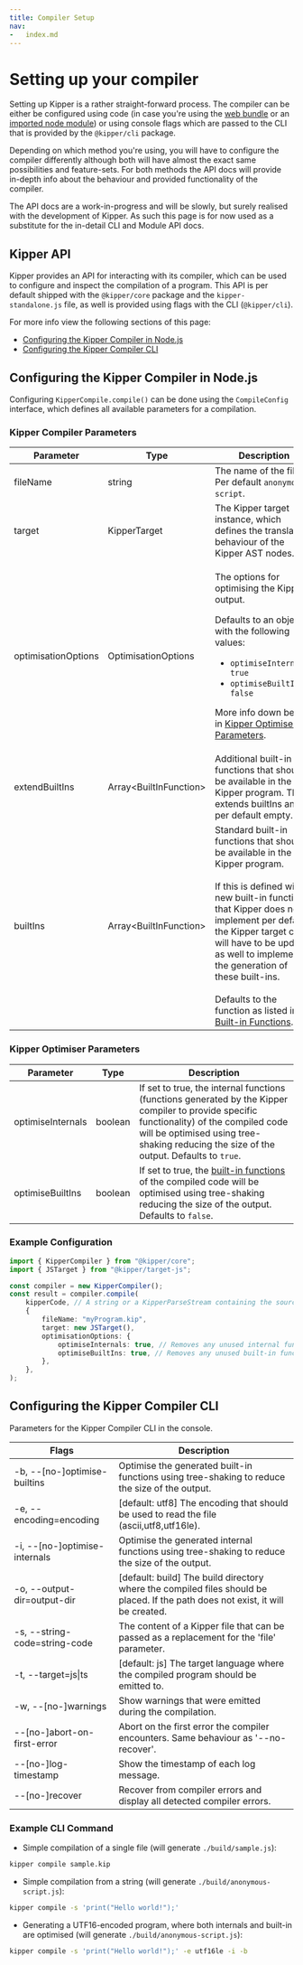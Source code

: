 ```yaml
---
title: Compiler Setup
nav:
-	index.md
---
```


# Setting up your compiler

Setting up Kipper is a rather straight-forward process. The compiler can be either be configured using code (in case
you're using the [web bundle](../quickstart.html#setting-up-kipper-for-the-browser) or an
[imported node module](../quickstart.html#importing-kipper-as-a-module)) or using console flags which are passed
to the CLI that is provided by the `@kipper/cli` package.

Depending on which method you're using, you will have to configure the compiler differently although both will have
almost the exact same possibilities and feature-sets. For both methods the API docs will provide in-depth info
about the behaviour and provided functionality of the compiler.

<div class="important">
<p>
The API docs are a work-in-progress and will be slowly, but surely realised with the development of Kipper. As such this
page is for now used as a substitute for the in-detail CLI and Module API docs.
</p>
</div>

## Kipper API

Kipper provides an API for interacting with its compiler, which can be used to configure and inspect the
compilation of a program. This API is per default shipped with the `@kipper/core` package and the
`kipper-standalone.js` file, as well is provided using flags with the CLI (`@kipper/cli`).

For more info view the following sections of this page:
- [Configuring the Kipper Compiler in Node.js](#configuring-the-kipper-compiler-in-nodejs)
- [Configuring the Kipper Compiler CLI](#configuring-the-kipper-compiler-cli)

## Configuring the Kipper Compiler in Node.js

Configuring `KipperCompile.compile()` can be done using the `CompileConfig` interface, which defines all available
parameters for a compilation.

### Kipper Compiler Parameters

<table>
  <thead>
    <tr>
      <th>Parameter</th>
      <th>Type<br /></th>
      <th>Description</th>
    </tr>
  </thead>
  <tbody>
    <tr>
      <td>fileName</td>
      <td>string</td>
      <td>
        The name of the file. Per default
        <code>anonymous-script</code>.
      </td>
    </tr>
    <tr>
      <td>target</td>
      <td>KipperTarget</td>
      <td>
        The Kipper target instance, which defines the translation behaviour of the Kipper AST
        nodes.
      </td>
    </tr>
    <tr>
      <td>optimisationOptions</td>
      <td>OptimisationOptions</td>
      <td>
        <p>The options for optimising the Kipper output.</p>
        <p>Defaults to an object with the following values:</p>
        <ul class="bullet-list">
          <li><code>optimiseInternals: true</code></li>
          <li><code>optimiseBuiltIns: false</code></li>
        </ul>
        <p>
          More info down below in
          <a href="#kipper-optimiser-parameters">Kipper Optimiser Parameters</a>.
        </p>
      </td>
    </tr>
    <tr>
      <td>extendBuiltIns</td>
      <td>Array&lt;BuiltInFunction&gt;</td>
      <td>
        Additional built-in functions that should be available in the Kipper program. This
        extends builtIns and is per default empty.<br />
      </td>
    </tr>
    <tr>
      <td>builtIns<br /></td>
      <td>Array&lt;BuiltInFunction&gt;</td>
      <td>
        Standard built-in functions that should be available in the Kipper program.
        <br /><br />If this is defined with new built-in functions that Kipper does not
        implement per default, the Kipper target class will have to be updated as well to
        implement the generation of these built-ins. <br /><br />Defaults to the function as
        listed in <a href="../built-in-functions.html">Built-in Functions</a>.<br />
      </td>
    </tr>
  </tbody>
</table>

### Kipper Optimiser Parameters

<table>
  <thead>
    <tr>
      <th>Parameter</th>
      <th>Type</th>
      <th>Description</th>
    </tr>
  </thead>
  <tbody>
    <tr>
      <td>optimiseInternals</td>
      <td>boolean</td>
      <td>
        If set to true, the internal functions (functions generated by the Kipper compiler to
        provide specific functionality) of the compiled code will be optimised using
        tree-shaking reducing the size of the output. Defaults to <code>true</code>.
      </td>
    </tr>
    <tr>
      <td>optimiseBuiltIns</td>
      <td>boolean</td>
      <td>
        If set to true, the
        <a href="../built-in-functions.html">built-in functions</a>
        of the compiled code will be optimised using tree-shaking reducing the size of the
        output. Defaults to <code>false</code>.
      </td>
    </tr>
  </tbody>
</table>

### Example Configuration

```ts
import { KipperCompiler } from "@kipper/core";
import { JSTarget } from "@kipper/target-js";

const compiler = new KipperCompiler();
const result = compiler.compile(
	kipperCode, // A string or a KipperParseStream containing the source code
	{
		fileName: "myProgram.kip",
		target: new JSTarget(),
		optimisationOptions: {
			optimiseInternals: true, // Removes any unused internal function
			optimiseBuiltIns: true, // Removes any unused built-in function
		},
	},
);
```

## Configuring the Kipper Compiler CLI

Parameters for the Kipper Compiler CLI in the console.

<table>
<thead>
  <tr>
    <th>Flags</th>
    <th>Description</th>
  </tr>
</thead>
<tbody>
  <tr>
    <td>-b, --[no-]optimise-builtins</td>
    <td>Optimise the generated built-in functions using tree-shaking to reduce the size of the output.</td>
  </tr>
  <tr>
    <td>-e, --encoding=encoding</td>
    <td>[default: utf8] The encoding that should be used to read the file (ascii,utf8,utf16le).</td>
  </tr>
  <tr>
    <td>-i, --[no-]optimise-internals</td>
    <td>Optimise the generated internal functions using tree-shaking to reduce the size of the output.</td>
  </tr>
  <tr>
    <td>-o, --output-dir=output-dir</td>
    <td>[default: build] The build directory where the compiled files should be placed. If the path does not exist, it will be created.</td>
  </tr>
  <tr>
    <td>-s, --string-code=string-code</td>
    <td>The content of a Kipper file that can be passed as a replacement for the 'file' parameter.</td>
  </tr>
  <tr>
    <td>-t, --target=js|ts</td>
    <td>[default: js] The target language where the compiled program should be emitted to.</td>
  </tr>
  <tr>
    <td>-w, --[no-]warnings</td>
    <td>Show warnings that were emitted during the compilation.</td>
  </tr>
  <tr>
    <td>--[no-]abort-on-first-error</td>
    <td>Abort on the first error the compiler encounters. Same behaviour as '--no-recover'.</td>
  </tr>
  <tr>
    <td>--[no-]log-timestamp</td>
    <td>Show the timestamp of each log message.</td>
  </tr>
  <tr>
    <td>--[no-]recover</td>
    <td>Recover from compiler errors and display all detected compiler errors.</td>
  </tr>
</tbody>
</table>

### Example CLI Command

- Simple compilation of a single file (will generate `./build/sample.js`):
```bash
kipper compile sample.kip
```
- Simple compilation from a string (will generate `./build/anonymous-script.js`):
```bash
kipper compile -s 'print("Hello world!");' 
```
- Generating a UTF16-encoded program, where both internals and built-in are optimised (will generate `./build/anonymous-script.js`):
```bash
kipper compile -s 'print("Hello world!");' -e utf16le -i -b
```
